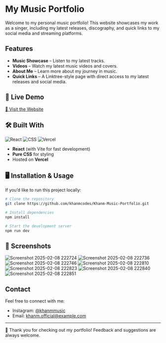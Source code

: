 # My Music Portfolio

Welcome to my personal music portfolio! This website showcases my work as a singer, including my latest releases, discography, and quick links to my social media and streaming platforms.

## Features
- **Music Showcase** – Listen to my latest tracks.
- **Videos** – Watch my latest music videos and covers.
- **About Me** – Learn more about my journey in music.
- **Quick Links** – A Linktree-style page with direct access to my latest releases and social media.

## 🚀 Live Demo
[🔗 Visit the Website](https://khanm.vercel.app)

## 🛠️ Built With
 ![React](https://img.icons8.com/?size=30&id=asWSSTBrDlTW&format=png&color=000000)
 ![CSS](https://img.icons8.com/?size=30&id=7gdY5qNXaKC0&format=png&color=000000)
 ![Vercel](https://img.icons8.com/?size=30&id=RptV7GaBNyF9&format=png&color=ffffff)
 
 - **React** (with Vite for fast development)
 - **Pure CSS** for styling
 - Hosted on **Vercel**

## 🖥️ Installation & Usage
If you’d like to run this project locally:

```bash
# Clone the repository
git clone https://github.com/khanmcodes/Khanm-Music-Portfolio.git

# Install dependencies
npm install

# Start the development server
npm run dev
```

## 📸 Screenshots
![Screenshot 2025-02-08 222724](https://github.com/user-attachments/assets/98ccfc5e-bed3-4e4b-ae38-3912ee7eb381)
![Screenshot 2025-02-08 222736](https://github.com/user-attachments/assets/a91c2636-c0c9-4286-9be2-088d536a0182)
![Screenshot 2025-02-08 222746](https://github.com/user-attachments/assets/a5a9d518-cb19-4488-a7ad-966a148130af)
![Screenshot 2025-02-08 222810](https://github.com/user-attachments/assets/b2f5f19b-c5e2-4da1-b538-1cab275aa417)
![Screenshot 2025-02-08 222823](https://github.com/user-attachments/assets/b6379a56-2165-40b7-987b-a1cff2ab54f8)
![Screenshot 2025-02-08 222840](https://github.com/user-attachments/assets/e001da93-bc50-4234-8983-578e77f5f467)
![Screenshot 2025-02-08 222851](https://github.com/user-attachments/assets/d6ff4ce4-7be1-4456-a85e-353aec025eca)


## Contact
Feel free to connect with me:
- Instagram: [@khanmmusic](https://instagram.com/khanmmusic)
- Email: khanm.official@example.com

---
🧡 Thank you for checking out my portfolio! Feedback and suggestions are always welcome.
